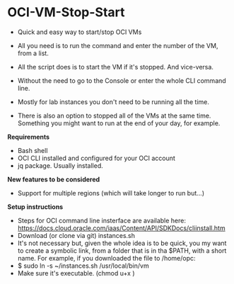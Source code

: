 # OCI-VM-Stop-Start

- Quick and easy way to start/stop OCI VMs
- All you need is to run the command and enter the number of the VM, from a list.
- All the script does is to start the VM if it's stopped. And vice-versa.
- Without the need to go to the Console or enter the whole CLI command line.
- Mostly for lab instances you don't need to be running all the time.

- There is also an option to stopped all of the VMs at the same time. Something you might want to run at the end of your day, for example.

**Requirements**
- Bash shell
- OCI CLI installed and configured for your OCI account
- jq package. Usually installed.

**New features to be considered**
- Support for multiple regions (which will take longer to run but...)

**Setup instructions**
- Steps for OCI command line insterface are available here:
https://docs.cloud.oracle.com/iaas/Content/API/SDKDocs/cliinstall.htm 
- Download (or clone via git) instances.sh
- It's not necessary but, given the whole idea is to be quick, you my want to create a symbolic link, from a folder that is in tha $PATH, with a short name. For example, if you downloaded the file to /home/opc:
- $ sudo ln -s ~/instances.sh /usr/local/bin/vm
- Make sure it's executable. (chmod u+x <file>)
